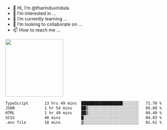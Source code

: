 - 👋 Hi, I’m @tharinduvindula
- 👀 I’m interested in ...
- 🌱 I’m currently learning ...
- 💞️ I’m looking to collaborate on ...
- 📫 How to reach me ...

<!---
tharinduvindula/tharinduvindula is a ✨ special ✨ repository because its `README.md` (this file) appears on your GitHub profile.
You can click the Preview link to take a look at your changes.
--->

<img height="180em" src="https://github-readme-stats.vercel.app/api?username=tharinduvindula&show_icons=true&hide_border=false&&count_private=true&include_all_commits=true" />


<!--START_SECTION:waka-->

```txt
TypeScript       13 hrs 49 mins  ██████████████████░░░░░░░   71.70 %
JSON             1 hr 54 mins    ██▒░░░░░░░░░░░░░░░░░░░░░░   09.89 %
HTML             1 hr 49 mins    ██▒░░░░░░░░░░░░░░░░░░░░░░   09.49 %
SCSS             46 mins         █░░░░░░░░░░░░░░░░░░░░░░░░   04.03 %
.env file        18 mins         ▒░░░░░░░░░░░░░░░░░░░░░░░░   01.61 %
```

<!--END_SECTION:waka-->
